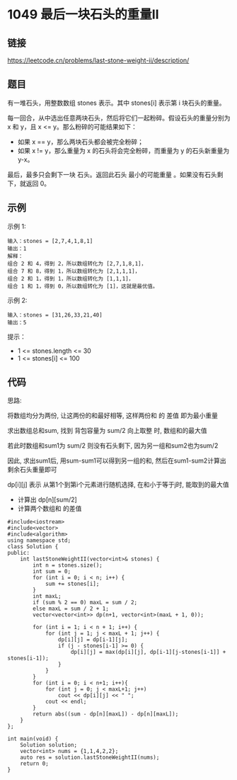 # 1049 最后一块石头的重量Ⅱ
## 链接
https://leetcode.cn/problems/last-stone-weight-ii/description/

## 题目 
有一堆石头，用整数数组 stones 表示。其中 stones[i] 表示第 i 块石头的重量。

每一回合，从中选出任意两块石头，然后将它们一起粉碎。假设石头的重量分别为 x 和 y，且 x <= y。那么粉碎的可能结果如下：
- 如果 x == y，那么两块石头都会被完全粉碎；
- 如果 x != y，那么重量为 x 的石头将会完全粉碎，而重量为 y 的石头新重量为 y-x。

最后，最多只会剩下一块 石头。返回此石头 最小的可能重量 。如果没有石头剩下，就返回 0。

## 示例
示例 1:
```
输入：stones = [2,7,4,1,8,1]
输出：1
解释：
组合 2 和 4，得到 2，所以数组转化为 [2,7,1,8,1]，
组合 7 和 8，得到 1，所以数组转化为 [2,1,1,1]，
组合 2 和 1，得到 1，所以数组转化为 [1,1,1]，
组合 1 和 1，得到 0，所以数组转化为 [1]，这就是最优值。
```
示例 2:
```
输入：stones = [31,26,33,21,40]
输出：5
```

提示：

- 1 <= stones.length <= 30
- 1 <= stones[i] <= 100

## 代码
思路:

将数组均分为两份, 让这两份的和最好相等, 这样两份和 的 差值 即为最小重量

求出数组总和sum, 找到 背包容量为 sum/2 向上取整 时, 数组和的最大值

若此时数组和sum1为 sum/2 则没有石头剩下, 因为另一组和sum2也为sum/2

因此, 求出sum1后, 用sum-sum1可以得到另一组的和, 然后在sum1-sum2计算出剩余石头重量即可

dp[i][j] 表示 从第1个到第i个元素进行随机选择, 在和小于等于j时, 能取到的最大值
- 计算出 dp[n][sum/2]
- 计算两个数组和 的差值


```
#include<iostream>
#include<vector>
#include<algorithm>
using namespace std;
class Solution {
public:
    int lastStoneWeightII(vector<int>& stones) {
        int n = stones.size();
        int sum = 0;
        for (int i = 0; i < n; i++) {
            sum += stones[i];
        }
        int maxL;
        if (sum % 2 == 0) maxL = sum / 2;
        else maxL = sum / 2 + 1;
        vector<vector<int>> dp(n+1, vector<int>(maxL + 1, 0));
        
        for (int i = 1; i < n + 1; i++) {
            for (int j = 1; j < maxL + 1; j++) {
                dp[i][j] = dp[i-1][j];
                if (j - stones[i-1] >= 0) {
                    dp[i][j] = max(dp[i][j], dp[i-1][j-stones[i-1]] + stones[i-1]);
                }
            }
        }
        for (int i = 0; i < n+1; i++){
            for (int j = 0; j < maxL+1; j++)
                cout << dp[i][j] << " ";
            cout << endl;
        }
        return abs((sum - dp[n][maxL]) - dp[n][maxL]);
    }
};

int main(void) {
    Solution solution;
    vector<int> nums = {1,1,4,2,2};
    auto res = solution.lastStoneWeightII(nums);
    return 0;
}
```